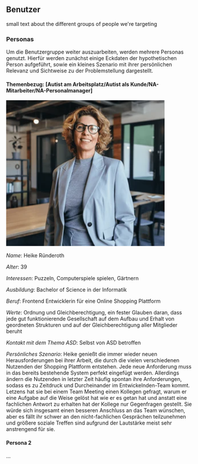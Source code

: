 ## Benutzer

small text about the different groups of people we're targeting

### Personas

Um die Benutzergruppe weiter auszuarbeiten, werden mehrere Personas genutzt. Hierfür werden zunächst einige Eckdaten der hypothetischen Person aufgeführt, sowie ein kleines Szenario mit ihrer persönlichen Relevanz und Sichtweise zu der Problemstellung dargestellt.

#### Themenbezug: [Autist am Arbeitsplatz/Autist als Kunde/NA-Mitarbeiter/NA-Personalmanager]

<img src="Artefacts/PersonaBild.png" alt="Bild für die Persona des Menschen mit ASD am Arbeitsplatz"/>

*Name*: Heike Ründeroth

*Alter*: 39

*Interessen*: Puzzeln, Computerspiele spielen, Gärtnern

*Ausbildung*: Bachelor of Science in der Informatik

*Beruf*: Frontend Entwicklerin für eine Online Shopping Plattform

*Werte*: Ordnung und Gleichberechtigung, ein fester Glauben daran, dass jede gut funktionierende Gesellschaft auf dem Aufbau und Erhalt von geordneten Strukturen und auf der Gleichberechtigung aller Mitglieder beruht

*Kontakt mit dem Thema ASD*: Selbst von ASD betroffen

*Persönliches Szenario*: 
Heike genießt die immer wieder neuen Herausforderungen bei ihrer Arbeit, die durch die vielen verschiedenen Nutzenden der Shopping Plattform entstehen. Jede neue Anforderung muss in das bereits bestehende System perfekt eingefügt werden. Allerdings ändern die Nutzenden in letzter Zeit häufig spontan ihre Anforderungen, sodass es zu Zeitdruck und Durcheinander im Entwickelnden-Team kommt. Letzens hat sie bei einem Team Meeting einen Kollegen gefragt, warum er eine Aufgabe auf die Weise gelöst hat wie er es getan hat und anstatt eine fachlichen Antwort zu erhalten hat der Kollege nur Gegenfragen gestellt. Sie würde sich insgesamt einen besseren Anschluss an das Team wünschen, aber es fällt ihr schwer an den nicht-fachlichen Gesprächen teilzunehmen und größere soziale Treffen sind aufgrund der Lautstärke meist sehr anstrengend für sie. 


#### Persona 2

...
